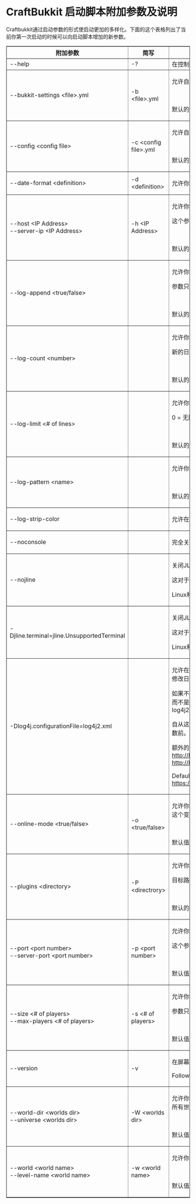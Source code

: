 # CraftBukkit 启动脚本附加参数及说明

Craftbukkit通过启动参数的形式使启动更加的多样化。下面的这个表格列出了当前你第一次启动的时候可以向启动脚本增加的新参数。

<table width="100%" border="1" align="center" cellpadding="5" cellspacing="1">
<tr>
	<th scope="col">
		 附加参数
	</th>
	<th scope="col">
		 简写
	</th>
	<th scope="col">
		 介绍
	</th>
	<th scope="col">
		 例子
	</th>
</tr>
<tr>
	<td>
		 --help
	</td>
	<td>
		 -?
	</td>
	<td>
		 在控制台中输出帮助菜单。
	</td>
	<td>
		 java -jar cb.jar -?
	</td>
</tr>
<tr>
	<td>
		 --bukkit-settings &lt;file&gt;.yml
	</td>
	<td>
		 -b &lt;file&gt;.yml
	</td>
	<td>
		<p>
			允许自定义CraftBukkit使用替代bukkit.yml的文件名
		</p>
		<p>
			<br/>
		</p>
		<p>
			默认的bukkit配置文件名是bukkit.yml
		</p>
	</td>
	<td>
		 java -jar cb.jar -b potatos.yml
	</td>
</tr>
<tr>
	<td>
		 --config &lt;config file&gt;
	</td>
	<td>
		 -c &lt;config file&gt;.yml
	</td>
	<td>
		<p>
			允许自定义CraftBukkit使用替代server.peoperties的文件名
		</p>
		<p>
			<br/>
		</p>
		<p>
			默认的服务器配置文件名是"server.properties"
		</p>
	</td>
	<td>
		 java -jar cb.jar --config potatos.properties
	</td>
</tr>
<tr>
	<td>
		 --date-format &lt;definition&gt;
	</td>
	<td>
		 -d &lt;definition&gt;
	</td>
	<td>
		<p>
			允许你自定义日志文件的日期格式<br/>
		</p>
	</td>
	<td>
		<br/>
	</td>
</tr>
<tr>
	<td>
		 --host &lt;IP Address&gt;<br/>--server-ip &lt;IP Address&gt;
	</td>
	<td>
		 -h &lt;IP Address&gt;
	</td>
	<td>
		<p>
			允许你自定义服务器名称和监听的IP地址
		</p>
		<p>
			这个参数只能定义IP地址而无法定义端口
		</p>
		<p>
			<br/>
		</p>
		<p>
			默认的地址取决于server.properties中的设置
		</p>
	</td>
	<td>
		 java -jar cb.jar -h www.potatos.com
	</td>
</tr>
<tr>
	<td>
		 --log-append &lt;true/false&gt;
	</td>
	<td>
		<br/>
	</td>
	<td>
		<p>
			允许你定义日志文件行为。日志文件在每次启动后新添新的日志文件或者覆盖上次的日志文件
		</p>
		<p>
			参数只接受true或者false
		</p>
		<p>
			<br/>
		</p>
		<p>
			默认的值是true。也就是说日志将会以添加的方式记录。
		</p>
	</td>
	<td>
		 java -jar cb.jar --log-append false
	</td>
</tr>
<tr>
	<td>
		 --log-count &lt;number&gt;
	</td>
	<td>
		<br/>
	</td>
	<td>
		<p>
			允许你定义一次日志记录周期将有多少条日志
		</p>
		<p>
			新的日志周期开始于原周期达到了最大日志数量
		</p>
		<p>
			<br/>
		</p>
		<p>
			默认的日志记录周期是1，也就是说每一条日志都会实时的写入文件
		</p>
	</td>
	<td>
		 java -jar cb.jar --log-count 10
	</td>
</tr>
<tr>
	<td>
		 --log-limit &lt;# of lines&gt;
	</td>
	<td>
		<br/>
	</td>
	<td>
		<p>
			允许你定义日志文件的最大行数
		</p>
		<p>
			0 = 无限
		</p>
		<p>
			<br/>
		</p>
		<p>
			默认的最大行数是 0 (无限)
		</p>
	</td>
	<td>
		 java -jar cb.jar --log-limit 1337
	</td>
</tr>
<tr>
	<td>
		 --log-pattern &lt;name&gt;
	</td>
	<td>
		<br/>
	</td>
	<td>
		<p>
			允许你定义日志文件的文件名
		</p>
		<p>
			<br/>
		</p>
		<p>
			默认的日志文件名是"server.log"
		</p>
	</td>
	<td>
		 java -jar cb.jar --log-pattern potatos.log
	</td>
</tr>
<tr>
	<td>
		 --log-strip-color&#160;
	</td>
	<td>
		<br/>
	</td>
	<td>
		<p>
			允许在日志文件中记录控制台颜色
		</p>
	</td>
	<td>
		 java -jar cb.jar --log-strip-color
	</td>
</tr>
<tr>
	<td>
		 --noconsole
	</td>
	<td>
		<br/>
	</td>
	<td>
		<p>
			完全关闭控制台输出，但是日志文件会继续写入。
		</p>
	</td>
	<td>
		 java -jar cb.jar --noconsole
	</td>
</tr>
<tr>
	<td>
		 --nojline
	</td>
	<td>
		<br/>
	</td>
	<td>
		<p>
			关闭JLine控制台，移除'&gt;'，设置时间戳为原版服务器的时间戳并定义语言为英文
		</p>
		<p>
			这对于那些没有安装C++ 2008 redistributable的Windows用户非常有用
		</p>
		<p>
			Linux和UNIX用户可以忽略这一条
		</p>
	</td>
	<td>
		 java -jar cb.jar --nojline
	</td>
</tr>
<tr>
	<td>
		 -Djline.terminal=jline.UnsupportedTerminal
	</td>
	<td>
		<br/>
	</td>
	<td>
		<p>
			关闭JLine控制台，移除'&gt;'，设置时间戳为原版服务器的时间戳并定义语言为英文
		</p>
		<p>
			这对于那些没有安装C++ 2008 redistributable的Windows用户非常有用
		</p>
		<p>
			Linux和UNIX用户可以忽略这一条
		</p>
	</td>
	<td>
		 java -jar cb.jar -Djline.terminal=jline.UnsupportedTerminal
	</td>
</tr>
<tr>
	<td>
		 -Dlog4j.configurationFile=log4j2.xml
	</td>
	<td>
		<br/>
	</td>
	<td>
		<p>
			 允许在不修改CraftBukkit.jar的情况下使用自定义的log4j2.xml。log4j2.xml允许服务器管理员修改日志文件的格式等相关信息。
		</p>
		<p>
			如果不指定log4j2.xml文件的位置，服务器在启动的时候将会使用当前文件夹内的的log4j2.xml而不是服务端文件夹。
			If you do not specify a path for the log4j2.xml file, it will grab the log4j2.xml file from the current working directory, NOT the server directory.
		</p>
		<p>
			自从这种技术不再是CraftBukkit控制台的选项而是JVM的选项，所以这个参数必须添加到-jar参数前。
		</p>
		<p>
			额外的log4j2.xml文档: <br/>
			<a rel="nofollow" class="external free" href="http://logging.apache.org/log4j/2.x/manual/appenders.html#RandomAccessFileAppender">http://logging.apache.org/log4j/2.x/manual/appenders.html#RandomAccessFileAppender</a><br/>
			<a rel="nofollow" class="external free" href="http://logging.apache.org/log4j/2.x/manual/layouts.html#PatternLayout">http://logging.apache.org/log4j/2.x/manual/layouts.html#PatternLayout</a>
		</p>
		<p>
			Default log4j2.xml file: <br/>
			<a rel="nofollow" class="external free" href="https://raw.github.com/Bukkit/CraftBukkit/master/src/main/resources/log4j2.xml">https://raw.github.com/Bukkit/CraftBukkit/master/src/main/resources/log4j2.xml</a>
		</p>
	</td>
	<td>
		 java -Dlog4j.configurationFile=/opt/server/log4j2.xml -jar cb.jar
	</td>
</tr>
<tr>
	<td>
		 --online-mode &lt;true/false&gt;
	</td>
	<td>
		 -o &lt;true/false&gt;
	</td>
	<td>
		<p>
			允许你设置服务器运行在”在线模式“还是”离线模式“。<br/>这个变量只接受布尔值，true或者false
		</p>
		<p>
			<br/>
		</p>
		<p>
			默认值取决于server.properties中的对应值
		</p>
	</td>
	<td>
		 java -jar cb.jar -o true
	</td>
</tr>
<tr>
	<td>
		 --plugins &lt;directory&gt;
	</td>
	<td>
		 -P &lt;directrory&gt;
	</td>
	<td>
		<p>
			允许你设置服务端启动时的默认插件文件夹
		</p>
		<p>
			目标路径必须是当前文件夹的子文件夹
		</p>
		<p>
			<br/>
		</p>
		<p>
			默认的位置是"plugins/"
		</p>
	</td>
	<td>
		 java -jar cb.jar -P notplugins/
	</td>
</tr>
<tr>
	<td>
		 --port &lt;port number&gt;<br/>--server-port &lt;port number&gt;
	</td>
	<td>
		 -p &lt;port number&gt;
	</td>
	<td>
		<p>
			允许你定义服务器监听的端口号
		</p>
		<p>
			这个参数只能定义端口号，无法定义IP地址。
		</p>
		<p>
			<br/>
		</p>
		<p>
			默认值取决于server.properties中的对应值。
		</p>
	</td>
	<td>
		 java -jar cb.jar -p 1337
		<p>
			<br/>
		</p>
	</td>
</tr>
<tr>
	<td>
		 --size &lt;# of players&gt;<br/>--max-players &lt;# of players&gt;
	</td>
	<td>
		 -s &lt;# of players&gt;
	</td>
	<td>
		<p>
			允许你设置可以链接服务器的最大玩家数量。
		</p>
		<p>
			参数只接受整型值
		</p>
		<p>
			<br/>
		</p>
		<p>
			默认值取决于server.properties中的对应值。
		</p>
	</td>
	<td>
		 java -jar cb.jar -s 36
	</td>
</tr>
<tr>
	<td>
		 --version
	</td>
	<td>
		 -v
	</td>
	<td>
		<p>
			在屏幕输出当前的CraftBukkit和Bukkit API版本。类似于在游戏中输入/version。
		</p>
		<p>
			Following the printout, the JVM terminates.
		</p>
	</td>
	<td>
		 java -jar cb.jar -v
	</td>
</tr>
<tr>
	<td>
		 --world-dir &lt;worlds dir&gt;<br/>--universe &lt;worlds dir&gt;
	</td>
	<td>
		 -W  &lt;worlds dir&gt;
	</td>
	<td>
		<p>
			允许你设置地图文件的文件夹名字。<br/> 所有世界的地图都将从那个文件夹读取。
		</p>
		<p>
			<br/>
		</p>
		<p>
			默认值取决于bukkit.yml中的对应值
		</p>
	</td>
	<td>
		 java -jar cb.jar -W C:/minecraft/worlds
	</td>
</tr>
<tr>
	<td>
		 --world &lt;world name&gt;<br/>--level-name &lt;world name&gt;
	</td>
	<td>
		 -w &lt;world name&gt;
	</td>
	<td>
		<p>
			允许你设置服务端用于启动的地图文件夹名字。
		</p>
		<p>
			<br/>
		</p>
		<p>
			默认值取决于server.properties中的对应值
		</p>
	</td>
	<td>
		 java -jar cb.jar -w evilsephisevil
	</td>
</tr>
</table>